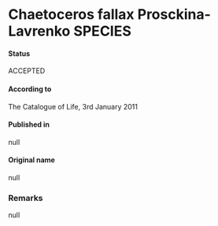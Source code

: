 Chaetoceros fallax Prosckina-Lavrenko SPECIES
=======

#### Status
ACCEPTED

#### According to
The Catalogue of Life, 3rd January 2011

#### Published in
null

#### Original name
null

### Remarks
null